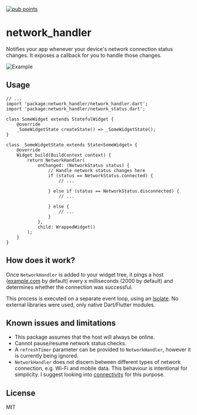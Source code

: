 [![pub points](https://badges.bar/network_handler/pub%20points)](https://pub.dev/packages/network_handler/score)

# network_handler
Notifies your app whenever your device's network connection status changes. It exposes a callback for you to handle those changes.

![Example](https://user-images.githubusercontent.com/50987412/113435156-d47ab380-9414-11eb-8a18-493630a5f349.gif)

## Usage
```
// ...
import 'package:network_handler/network_handler.dart';
import 'package:network_handler/network_status.dart';

class SomeWidget extends StatefulWidget {
    @override
    _SomeWidgetState createState() => _SomeWidgetState();
}

class _SomeWidgetState extends State<SomeWidget> {
    @override
    Widget build(BuildContext context) {
        return NetworkHandler(
            onChanged: (NetworkStatus status) {
                // Handle network status changes here
                if (status == NetworkStatus.connected) {
                    // ...

                } else if (status == NetworkStatus.disconnected) {
                    // ...

                } else {
                    // ...
                }
            },
            child: WrappedWidget()
        );
    }
}
```

## How does it work?
Once `NetworkHandler` is added to your widget tree, it pings a host ([example.com](example.com "example.com") by default) every x milliseconds (2000 by default) and determines whether the connection was successful.

This process is executed on a separate event loop, using an [Isolate](https://api.dart.dev/stable/2.10.5/dart-isolate/Isolate-class.html "Isolate class"). No external libraries were used, only native Dart/Flutter modules.

## Known issues and limitations
- This package assumes that the host will always be online.
- Cannot pause/resume network status checks.
- A `refreshTimer` parameter can be provided to `NetworkHandler`, however it is currently being ignored.
- `NetworkHandler` does not discern between different types of network connection, e.g. Wi-Fi and mobile data. This behaviour is intentional for simplicity. I suggest looking into [connectivity](https://pub.dev/packages/connectivity "connectivity") for this purpose.

## License
MIT
